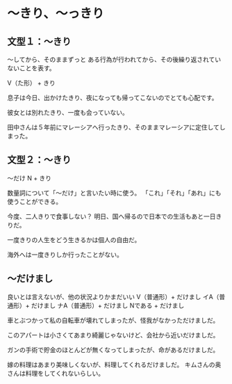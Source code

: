 # 〜きり、〜っきり

## 文型１：〜きり
〜してから、そのままずっと ある行為が行われてから、その後繰り返されていないことを表す。

V（た形） + きり


息子は今日、出かけたきり、夜になっても帰ってこないのでとても心配です。

彼女とは別れたきり、一度も会っていない。

田中さんは５年前にマレーシアへ行ったきり、そのままマレーシアに定住してしまった。

## 文型２：〜きり
〜だけ
N + きり


数量詞について「〜だけ」と言いたい時に使う。
「これ」「それ」「あれ」にも使うことができる。

今度、二人きりで食事しない？
明日、国へ帰るので日本での生活もあと一日きりだ。

一度きりの人生をどう生きるかは個人の自由だ。

海外へは一度きりしか行ったことがない。

## 〜だけまし
良いとは言えないが、他の状況よりかまだいい
V（普通形）+ だけまし イA（普通形）+ だけまし ナA（普通形）+ だけまし Nである + だけまし


車とぶつかって私の自転車が壊れてしまったが、怪我がなかっただけましだ。

このアパートは小さくてあまり綺麗じゃないけど、会社から近いだけましだ。

ガンの手術で貯金のほとんどが無くなってしまったが、命があるだけましだ。

嫁の料理はあまり美味しくないが、料理してくれるだけましだ。
キムさんの奥さんは料理をしてくれないらしい。



